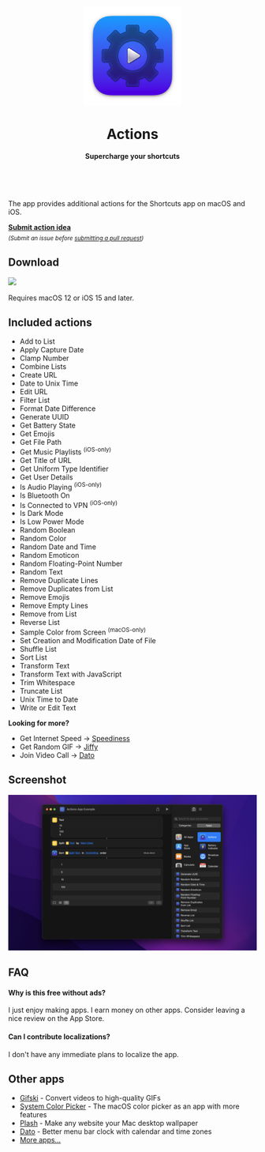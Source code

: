 <div align="center">
	<br>
	<a href="https://sindresorhus.com/actions">
		<img src="Stuff/AppIcon-readme.png" width="200" height="200">
	</a>
	<h1>Actions</h1>
	<p>
		<b>Supercharge your shortcuts</b>
	</p>
	<br>
	<br>
	<br>
</div>

The app provides additional actions for the Shortcuts app on macOS and iOS.

[**Submit action idea**](https://github.com/sindresorhus/Actions/issues/new/choose)\
<sub>*(Submit an issue before [submitting a pull request](.github/contributing.md))*</sub>

## Download

[![](https://sindresorhus.com/assets/download-on-app-store-badge.svg)](https://apps.apple.com/app/id1586435171)

Requires macOS 12 or iOS 15 and later.

## Included actions

- Add to List
- Apply Capture Date
- Clamp Number
- Combine Lists
- Create URL
- Date to Unix Time
- Edit URL
- Filter List
- Format Date Difference
- Generate UUID
- Get Battery State
- Get Emojis
- Get File Path
- Get Music Playlists <sup>(iOS-only)</sup>
- Get Title of URL
- Get Uniform Type Identifier
- Get User Details
- Is Audio Playing <sup>(iOS-only)</sup>
- Is Bluetooth On
- Is Connected to VPN <sup>(iOS-only)</sup>
- Is Dark Mode
- Is Low Power Mode
- Random Boolean
- Random Color
- Random Date and Time
- Random Emoticon
- Random Floating-Point Number
- Random Text
- Remove Duplicate Lines
- Remove Duplicates from List
- Remove Emojis
- Remove Empty Lines
- Remove from List
- Reverse List
- Sample Color from Screen <sup>(macOS-only)</sup>
- Set Creation and Modification Date of File
- Shuffle List
- Sort List
- Transform Text
- Transform Text with JavaScript
- Trim Whitespace
- Truncate List
- Unix Time to Date
- Write or Edit Text

**Looking for more?**

- Get Internet Speed → [Speediness](https://sindresorhus.com/speediness)
- Get Random GIF → [Jiffy](https://sindresorhus.com/jiffy)
- Join Video Call → [Dato](https://sindresorhus.com/dato)

## Screenshot

![](Stuff/screenshot1.jpg)

## FAQ

#### Why is this free without ads?

I just enjoy making apps. I earn money on other apps. Consider leaving a nice review on the App Store.

#### Can I contribute localizations?

I don't have any immediate plans to localize the app.

## Other apps

- [Gifski](https://github.com/sindresorhus/Gifski) - Convert videos to high-quality GIFs
- [System Color Picker](https://github.com/sindresorhus/System-Color-Picker) - The macOS color picker as an app with more features
- [Plash](https://github.com/sindresorhus/Plash) - Make any website your Mac desktop wallpaper
- [Dato](https://sindresorhus.com/dato) - Better menu bar clock with calendar and time zones
- [More apps…](https://sindresorhus.com/apps)
